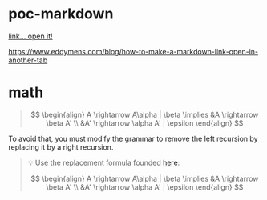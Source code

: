 <base target="_blank">

# poc-markdown

[link... open it!](https://www.eddymens.com/blog/how-to-make-a-markdown-link-open-in-another-tab)

<a href="http://example.com" target="_blank">https://www.eddymens.com/blog/how-to-make-a-markdown-link-open-in-another-tab</a>

# math
> $$
\begin{align}
A \rightarrow A\alpha | \beta \implies
&A \rightarrow \beta A' \\
&A' \rightarrow \alpha A' | \epsilon
\end{align}
$$

To avoid that, you must modify the grammar to remove the left recursion by replacing it by a right recursion.
> :bulb: Use the replacement formula founded [here](https://www.tutorialspoint.com/what-is-left-recursion-and-how-it-is-eliminated):
> 
> $$
\begin{align}
A \rightarrow A\alpha | \beta \implies
&A \rightarrow \beta A' \\
&A' \rightarrow \alpha A' | \epsilon
\end{align}
$$
